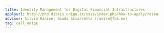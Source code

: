 ```yaml
---
title: Identity Management for Digital Financial Infrastructures  
applyurl: http://phd.dibris.unige.it/csse/index.php/how-to-apply/research-projects
advisor: Silvio Ranise, Giada Sciarretta (ranise@fbk.eu)
tag: call_unige
---
```


